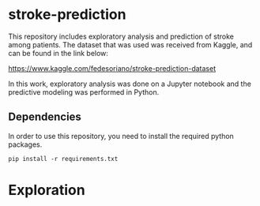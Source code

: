 # stroke-prediction

This repository includes exploratory analysis and prediction of stroke among patients. The dataset that was used was received from Kaggle, and can be found in the link below:

https://www.kaggle.com/fedesoriano/stroke-prediction-dataset

In this work, exploratory analysis was done on a Jupyter notebook and the predictive modeling was performed in Python.

## Dependencies

In order to use this repository, you need to install the required python packages.

    pip install -r requirements.txt

# Exploration